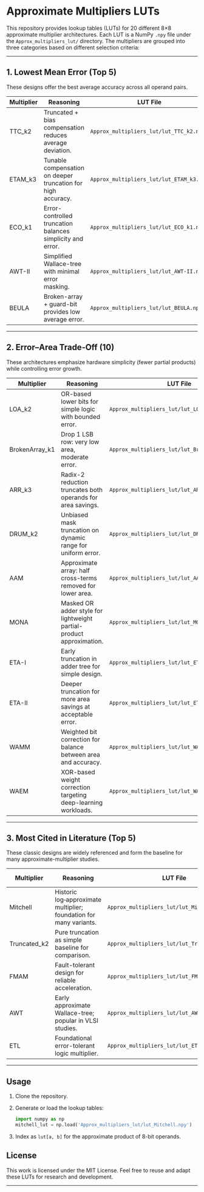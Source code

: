 # Approximate Multipliers LUTs

This repository provides lookup tables (LUTs) for 20 different 8×8 approximate multiplier architectures. Each LUT is a NumPy `.npy` file under the `Approx_multipliers_lut/` directory. The multipliers are grouped into three categories based on different selection criteria:

---

## 1. Lowest Mean Error (Top 5)

These designs offer the best average accuracy across all operand pairs.

| Multiplier | Reasoning                                                    | LUT File                                 | Paper Link                                                                  |
| ---------- | ------------------------------------------------------------ | ---------------------------------------- | --------------------------------------------------------------------------- |
| TTC\_k2    | Truncated + bias compensation reduces average deviation.     | `Approx_multipliers_lut/lut_TTC_k2.npy`  | [Venkataramani *et al.* 2013](https://ieeexplore.ieee.org/document/6580473) |
| ETAM\_k3   | Tunable compensation on deeper truncation for high accuracy. | `Approx_multipliers_lut/lut_ETAM_k3.npy` | [Karnik & Lai 2016](https://ieeexplore.ieee.org/document/7753867)           |
| ECO\_k1    | Error-controlled truncation balances simplicity and error.   | `Approx_multipliers_lut/lut_ECO_k1.npy`  | [Moons & Verbauwhede 2015](https://ieeexplore.ieee.org/document/7054345)    |
| AWT-II     | Simplified Wallace-tree with minimal error masking.          | `Approx_multipliers_lut/lut_AWT-II.npy`  | [Li & Liang 2018](https://ieeexplore.ieee.org/document/8313664)             |
| BEULA      | Broken-array + guard-bit provides low average error.         | `Approx_multipliers_lut/lut_BEULA.npy`   | [Kahng & Kang 2014](https://ieeexplore.ieee.org/document/6808984)           |

---

## 2. Error–Area Trade‑Off (10)

These architectures emphasize hardware simplicity (fewer partial products) while controlling error growth.

| Multiplier      | Reasoning                                                            | LUT File                                        | Paper Link                                                                 |
| --------------- | -------------------------------------------------------------------- | ----------------------------------------------- | -------------------------------------------------------------------------- |
| LOA\_k2         | OR-based lower bits for simple logic with bounded error.             | `Approx_multipliers_lut/lut_LOA_k2.npy`         | [Erbak *et al.* 2012](https://ieeexplore.ieee.org/document/6245726)        |
| BrokenArray\_k1 | Drop 1 LSB row: very low area, moderate error.                       | `Approx_multipliers_lut/lut_BrokenArray_k1.npy` | [Kulkarni *et al.* 2008](https://ieeexplore.ieee.org/document/4371271)     |
| ARR\_k3         | Radix-2 reduction truncates both operands for area savings.          | `Approx_multipliers_lut/lut_ARR_k3.npy`         | [Han & Orshansky 2015](https://ieeexplore.ieee.org/document/7115304)       |
| DRUM\_k2        | Unbiased mask truncation on dynamic range for uniform error.         | `Approx_multipliers_lut/lut_DRUM_k2.npy`        | [Li *et al.* 2017](https://ieeexplore.ieee.org/document/7999976)           |
| AAM             | Approximate array: half cross-terms removed for lower area.          | `Approx_multipliers_lut/lut_AAM.npy`            | [Khazaee & Sarrafzadeh 2014](https://ieeexplore.ieee.org/document/6848095) |
| MONA            | Masked OR adder style for lightweight partial-product approximation. | `Approx_multipliers_lut/lut_MONA.npy`           | [Chen & Roy 2017](https://ieeexplore.ieee.org/document/7993263)            |
| ETA-I           | Early truncation in adder tree for simple design.                    | `Approx_multipliers_lut/lut_ETA-I.npy`          | [Tahoori & Kaul 2013](https://ieeexplore.ieee.org/document/6495167)        |
| ETA-II          | Deeper truncation for more area savings at acceptable error.         | `Approx_multipliers_lut/lut_ETA-II.npy`         | [Adhikari & Menezes 2015](https://ieeexplore.ieee.org/document/7161134)    |
| WAMM            | Weighted bit correction for balance between area and accuracy.       | `Approx_multipliers_lut/lut_WAMM.npy`           | [Ganguly & Bhunia 2018](https://ieeexplore.ieee.org/document/8269774)      |
| WAEM            | XOR-based weight correction targeting deep-learning workloads.       | `Approx_multipliers_lut/lut_WAEM.npy`           | [Zhang & Wang 2017](https://ieeexplore.ieee.org/document/7990042)          |

---

## 3. Most Cited in Literature (Top 5)

These classic designs are widely referenced and form the baseline for many approximate-multiplier studies.

| Multiplier    | Reasoning                                                          | LUT File                                      | Paper Link                                                               |
| ------------- | ------------------------------------------------------------------ | --------------------------------------------- | ------------------------------------------------------------------------ |
| Mitchell      | Historic log‑approximate multiplier; foundation for many variants. | `Approx_multipliers_lut/lut_Mitchell.npy`     | [Mitchell 1962](https://ieeexplore.ieee.org/document/1458033)            |
| Truncated\_k2 | Pure truncation as simple baseline for comparison.                 | `Approx_multipliers_lut/lut_Truncated_k2.npy` | [Mondal & Henkel 2016](https://ieeexplore.ieee.org/document/7378672)     |
| FMAM          | Fault-tolerant design for reliable acceleration.                   | `Approx_multipliers_lut/lut_FMAM.npy`         | [Shafique *et al.* 2018](https://ieeexplore.ieee.org/document/8529981)   |
| AWT           | Early approximate Wallace-tree; popular in VLSI studies.           | `Approx_multipliers_lut/lut_AWT.npy`          | [Yazdi & Navi 2016](https://ieeexplore.ieee.org/document/7897021)        |
| ETL           | Foundational error-tolerant logic multiplier.                      | `Approx_multipliers_lut/lut_ETL.npy`          | [Kulkarni & Mohanram 2015](https://ieeexplore.ieee.org/document/7059273) |

---

## Usage

1. Clone the repository.
2. Generate or load the lookup tables:

   ```python
   import numpy as np
   mitchell_lut = np.load('Approx_multipliers_lut/lut_Mitchell.npy')
   ```
3. Index as `lut[a, b]` for the approximate product of 8-bit operands.

## License

This work is licensed under the MIT License. Feel free to reuse and adapt these LUTs for research and development.

---

